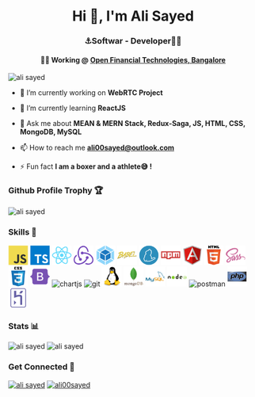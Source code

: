 <h1 align="center">Hi 👋, I'm Ali Sayed</h1>
<h3 align="center">⚓Softwar - Developer🧑‍💻</h3>
<h4 align="center">👨‍💻 Working @ <a href="https://in.open.money/">Open Financial Technologies, Bangalore</a></h3>


<p align="left"> <img src="https://komarev.com/ghpvc/?username=ali00sayed" alt="ali sayed" /> </p>

- 🔭 I’m currently working on **WebRTC Project**

- 🌱 I’m currently learning **ReactJS**

- 💬 Ask me about **MEAN & MERN Stack, Redux-Saga, JS, HTML, CSS, MongoDB, MySQL**

- 📫 How to reach me **ali00sayed@outlook.com**

- ⚡ Fun fact **I am a boxer and a athlete:sweat_smile: !**

### Github Profile Trophy 🏆 
<img align="center" src="https://github-profile-trophy.vercel.app/?username=ali00sayed" alt="ali sayed" /> 

### Skills 🤨
<p align="left">
   <img src="https://github.com/devicons/devicon/blob/master/icons/javascript/javascript-original.svg" alt="javascript" width="40" height="40"/> 
  <img src="https://github.com/devicons/devicon/blob/master/icons/typescript/typescript-original.svg" alt="typescript" width="40" height="40"/>
   <img src="https://github.com/devicons/devicon/blob/master/icons/react/react-original.svg" alt="react" width="40" height="40"/> 
    <img src="https://github.com/devicons/devicon/blob/master/icons/redux/redux-original.svg" alt="redux" width="40" height="40"/> 
  <img src="https://github.com/devicons/devicon/blob/master/icons/webpack/webpack-original.svg" alt="wepack" width="40" height="40"/>
   <img src="https://github.com/devicons/devicon/blob/master/icons/babel/babel-original.svg" alt="babel" width="40" height="40"/>
   <img src="https://github.com/devicons/devicon/blob/master/icons/yarn/yarn-original.svg" alt="yarn" width="40" height="40"/>
   <img src="https://github.com/devicons/devicon/blob/master/icons/npm/npm-original-wordmark.svg" alt="npm" width="40" height="40"/>
  <img src="https://github.com/devicons/devicon/blob/master/icons/angularjs/angularjs-original.svg" alt="angularjs" width="40" height="40"/>
    <img src="https://github.com/devicons/devicon/blob/master/icons/html5/html5-original-wordmark.svg" alt="html5" width="40" height="40"/>
    <img src="https://github.com/devicons/devicon/blob/master/icons/sass/sass-original.svg" alt="sass" width="40" height="40"/>
  <img src="https://github.com/devicons/devicon/blob/master/icons/css3/css3-original-wordmark.svg" alt="css3" width="40" height="40"/>
  <img src="https://github.com/devicons/devicon/blob/master/icons/bootstrap/bootstrap-plain.svg" alt="bootstrap" width="40" height="40"/>
  <img src="https://www.chartjs.org/media/logo-title.svg" alt="chartjs" width="40" height="40"/> 
  <img src="https://www.vectorlogo.zone/logos/git-scm/git-scm-icon.svg" alt="git" width="40" height="40"/> 
  <img src="https://github.com/devicons/devicon/blob/master/icons/linux/linux-original.svg" alt="linux" width="40" height="40"/> 
  <img src="https://github.com/devicons/devicon/blob/master/icons/mongodb/mongodb-original-wordmark.svg" alt="mongodb" width="40" height="40"/> 
  <img src="https://github.com/devicons/devicon/blob/master/icons/mysql/mysql-original-wordmark.svg" alt="mysql" width="40" height="40"/>
  <img src="https://github.com/devicons/devicon/blob/master/icons/nodejs/nodejs-original-wordmark.svg" alt="nodejs" width="40" height="40"/>
   <img src="https://iconape.com/wp-content/png_logo_vector/postman.png" alt="postman" width="40" height="40"/>
  <img src="https://github.com/devicons/devicon/blob/master/icons/php/php-original.svg" alt="php" width="40" height="40"/> 
  <img src="https://github.com/devicons/devicon/blob/master/icons/heroku/heroku-original.svg" alt="heroku" width="40" height="40"/>
  </p>
 
  
  
  ### Stats 📊 
  <p align="left">
  <img  src="https://github-readme-stats.vercel.app/api/top-langs/?username=ali00sayed&theme=cobalt&layout=compact&hide=html" alt="ali sayed" />
<img  src="https://github-readme-stats.vercel.app/api?username=ali00sayed&theme=tokyonight&show_icons=true" alt="ali sayed" />
</p>

 ### Get Connected 🤝
<p align="left">
<a href="https://linkedin.com/in/ali00sayed" target="_blank"><img align="center" src="https://cdn.jsdelivr.net/npm/simple-icons@3.0.1/icons/linkedin.svg" alt="ali sayed" height="30" width="30" /></a>
<a href="https://instagram.com/ali00sayed" target="_blank"><img align="center" src="https://cdn.jsdelivr.net/npm/simple-icons@3.0.1/icons/instagram.svg" alt="ali00sayed" height="30" width="30" /></a>
</p>
